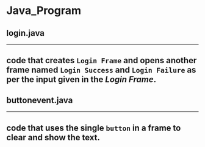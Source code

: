 # Java_Program 
## login.java
****
**code** that creates `Login Frame` and opens another frame named `Login Success` and `Login Failure` as per the input given in the *Login Frame*.
----
## buttonevent.java
-----
**code** that uses the single `button` in a frame to clear and show the text.
-----
